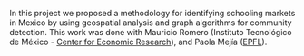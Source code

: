 In this project we proposed a methodology for identifying schooling markets in Mexico by using geospatial analysis and graph algorithms for community detection. This work was done with Mauricio Romero (Instituto Tecnológico de México - [Center for Economic Research](http://cie.itam.mx/)), and Paola Mejía ([EPFL](https://www.epfl.ch/en/)).